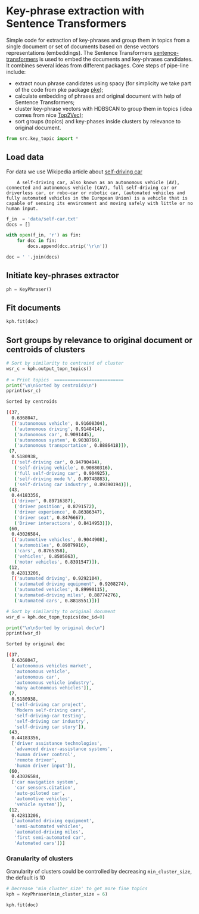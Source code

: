 # Key-phrase extraction with Sentence Transformers
Simple code for extraction of key-phrases and group them in topics from a single document or set of documents based on dense vectors representations (embeddings). The Sentence Transformers [sentence-transformers](https://github.com/UKPLab/sentence-transformers) is used to embed the documents and key-phrases candidates. It combines several ideas from different packages. Core steps of pipe-line include:
- extract noun phrase candidates using spacy (for simplicity we take part of the  code from pke package [pke](https://github.com/boudinfl/pke));
- calculate embedding of phrases and original document with help of  Sentence Transformers;
- cluster key-phrase vectors with HDBSCAN to group them in topics (idea comes from nice [Top2Vec](https://github.com/ddangelov/Top2Vec));
- sort groups (topics) and key-phases inside clusters by relevance to original document.


```python
from src.key_topic import *
```

## Load data
For data we use Wikipedia article about [self-driving car](https://en.wikipedia.org/wiki/Self-driving_car)

```
    A self-driving car, also known as an autonomous vehicle (AV), connected and autonomous vehicle (CAV), full self-driving car or driverless car, or robo-car or robotic car, (automated vehicles and fully automated vehicles in the European Union) is a vehicle that is capable of sensing its environment and moving safely with little or no human input.
```

```python
f_in  = 'data/self-car.txt'
docs = []

with open(f_in, 'r') as fin:
    for dcc in fin:
        docs.append(dcc.strip('\r\n'))

doc = ' '.join(docs)
```

## Initiate key-phrases extractor


```python
ph = KeyPhraser()
```


## Fit documents


```python
kph.fit(doc)
```


## Sort groups by relevance to original document or centroids of clusters


```python
# Sort by similarity to centroind of cluster
wsr_c = kph.output_topn_topics()
    
# = Print topics  ==========================
print("\n\nSorted by centroids\n")
pprint(wsr_c)

```

    
```sh
Sorted by centroids

[(37,
  0.6368047,
  [('autonomous vehicle', 0.91608304),
   ('autonomous driving', 0.9148414),
   ('autonomous car', 0.9091445),
   ('autonomous system', 0.9038766),
   ('autonomous transportation', 0.8886418)]),
 (7,
  0.5180938,
  [('self-driving car', 0.94790494),
   ('self-driving vehicle', 0.90880316),
   ('full self-driving car', 0.904925),
   ('self-driving mode %', 0.89748883),
   ('self-driving car industry', 0.89390194)]),
 (43,
  0.44183356,
  [('driver', 0.89716387),
   ('driver position', 0.8791572),
   ('driver experience', 0.86386347),
   ('driver seat', 0.8476667),
   ('Driver interactions', 0.8414953)]),
 (60,
  0.43026584,
  [('automotive vehicles', 0.9044908),
   ('automobiles', 0.89079916),
   ('cars', 0.8765358),
   ('vehicles', 0.8505863),
   ('motor vehicles', 0.8391547)]),
 (12,
  0.42813206,
  [('automated driving', 0.9292104),
   ('automated driving equipment', 0.9208274),
   ('automated vehicles', 0.89990115),
   ('automated-driving miles', 0.88774276),
   ('Automated cars', 0.8818551)])]


```


```python
# Sort by similarity to original document
wsr_d = kph.doc_topn_topics(doc_id=0)

print("\n\nSorted by original doc\n")
pprint(wsr_d)
```

    
```sh
Sorted by original doc

[(37,
  0.6368047,
  ['autonomous vehicles market',
   'autonomous vehicle',
   'autonomous car',
   'autonomous vehicle industry',
   'many autonomous vehicles']),
 (7,
  0.5180938,
  ['self-driving car project',
   'Modern self-driving cars',
   'self-driving-car testing',
   'self-driving car industry',
   'self-driving car story']),
 (43,
  0.44183356,
  ['driver assistance technologies',
   'advanced driver-assistance systems',
   'human driver control',
   'remote driver',
   'human driver input']),
 (60,
  0.43026584,
  ['car navigation system',
   'car sensors.citation',
   'auto-piloted car',
   'automotive vehicles',
   'vehicle system']),
 (12,
  0.42813206,
  ['automated driving equipment',
   'semi-automated vehicles',
   'automated-driving miles',
   'first semi-automated car',
   'Automated cars'])]


```


### Granularity of clusters
Granularity of clusters could be controlled by decreasing `min_cluster_size`, the default is 10


```python
# Decrease 'min_cluster_size' to get more fine topics
kph = KeyPhraser(min_cluster_size = 6)

kph.fit(doc)
```

